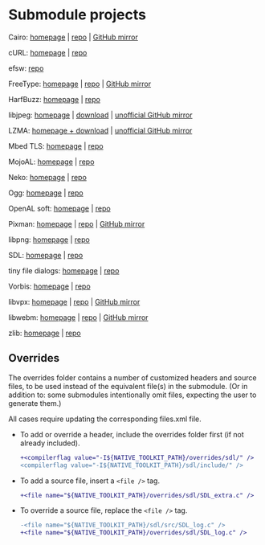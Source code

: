 Submodule projects
==================

Cairo: [homepage](https://www.cairographics.org/) | [repo](https://gitlab.freedesktop.org/cairo/cairo) | [GitHub mirror](https://github.com/freedesktop/cairo)

cURL: [homepage](https://curl.se/) | [repo](https://github.com/curl/curl)

efsw: [repo](https://github.com/SpartanJ/efsw)

FreeType: [homepage](https://freetype.org/) | [repo](https://gitlab.freedesktop.org/freetype/freetype) | [GitHub mirror](https://github.com/freetype/freetype)

HarfBuzz: [homepage](https://harfbuzz.github.io/) | [repo](https://github.com/harfbuzz/harfbuzz)

libjpeg: [homepage](https://ijg.org/) | [download](https://ijg.org/files/) | [unofficial GitHub mirror](https://github.com/openfl/libjpeg)

LZMA: [homepage + download](https://www.7-zip.org/sdk.html) | [unofficial GitHub mirror](https://github.com/openfl/liblzma)

Mbed TLS: [homepage](https://tls.mbed.org/) | [repo](https://github.com/Mbed-TLS/mbedtls)

MojoAL: [homepage](https://icculus.org/mojoAL/) | [repo](https://github.com/icculus/mojoAL/)

Neko: [homepage](https://nekovm.org/) | [repo](https://github.com/HaxeFoundation/neko)

Ogg: [homepage](https://www.xiph.org/ogg/) | [repo](https://github.com/xiph/ogg)

OpenAL soft: [homepage](https://openal-soft.org/) | [repo](https://github.com/kcat/openal-soft)

Pixman: [homepage](http://pixman.org/) | [repo](https://gitlab.freedesktop.org/pixman/pixman) | [GitHub mirror](https://github.com/freedesktop/pixman)

libpng: [homepage](http://www.libpng.org/pub/png/libpng.html) | [repo](https://sourceforge.net/p/libpng/code)

SDL: [homepage](https://www.libsdl.org/) | [repo](https://github.com/libsdl-org/SDL)

tiny file dialogs: [homepage](https://sourceforge.net/projects/tinyfiledialogs/) | [repo](https://sourceforge.net/p/tinyfiledialogs/code)

Vorbis: [homepage](https://www.xiph.org/vorbis/) | [repo](https://github.com/xiph/vorbis)

libvpx: [homepage](https://www.webmproject.org/tools/) | [repo](https://chromium.googlesource.com/webm/libvpx/) | [GitHub mirror](https://github.com/webmproject/libvpx/)

libwebm: [homepage](https://www.webmproject.org/about/) | [repo](https://chromium.googlesource.com/webm/libwebm) | [GitHub mirror](https://github.com/webmproject/libwebm)

zlib: [homepage](https://zlib.net/) | [repo](https://github.com/madler/zlib)

Overrides
---------

The overrides folder contains a number of customized headers and source files, to be used instead of the equivalent file(s) in the submodule. (Or in addition to: some submodules intentionally omit files, expecting the user to generate them.)

All cases require updating the corresponding files.xml file.

- To add or override a header, include the overrides folder first (if not already included).

   ```diff
   +<compilerflag value="-I${NATIVE_TOOLKIT_PATH}/overrides/sdl/" />
   <compilerflag value="-I${NATIVE_TOOLKIT_PATH}/sdl/include/" />
   ```

- To add a source file, insert a `<file />` tag.

   ```diff
   +<file name="${NATIVE_TOOLKIT_PATH}/overrides/sdl/SDL_extra.c" />
   ```

- To override a source file, replace the `<file />` tag.

   ```diff
   -<file name="${NATIVE_TOOLKIT_PATH}/sdl/src/SDL_log.c" />
   +<file name="${NATIVE_TOOLKIT_PATH}/overrides/sdl/SDL_log.c" />
   ```
